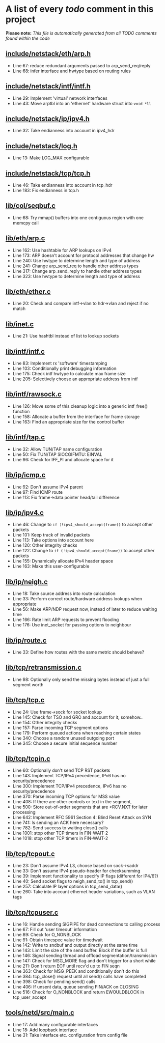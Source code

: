 # A list of every _todo_ comment in this project
**Please note:** _This file is automatically generated from all TODO comments found within the code_
## [include/netstack/eth/arp.h](include/netstack/eth/arp.h)
  - Line 67: reduce redundant arguments passed to arp_send_req/reply
  - Line 68: infer interface and hwtype based on routing rules

## [include/netstack/intf/intf.h](include/netstack/intf/intf.h)
  - Line 29: Implement 'virtual' network interfaces
  - Line 43: Move arptbl into an 'ethernet' hardware struct into `void *ll`

## [include/netstack/ip/ipv4.h](include/netstack/ip/ipv4.h)
  - Line 32: Take endianness into account in ipv4_hdr

## [include/netstack/log.h](include/netstack/log.h)
  - Line 13: Make LOG_MAX configurable

## [include/netstack/tcp/tcp.h](include/netstack/tcp/tcp.h)
  - Line 46: Take endianness into account in tcp_hdr
  - Line 183: Fix endianness in tcp.h

## [lib/col/seqbuf.c](lib/col/seqbuf.c)
  - Line 68: Try mmap() buffers into one contiguous region with one memcpy call

## [lib/eth/arp.c](lib/eth/arp.c)
  - Line 162: Use hashtable for ARP lookups on IPv4
  - Line 173: ARP doesn't account for protocol addresses that change hw
  - Line 240: Use hwtype to determine length and type of address
  - Line 241: Change arp_send_req to handle other address types
  - Line 317: Change arp_send_reply to handle other address types
  - Line 323: Use hwtype to determine length and type of address

## [lib/eth/ether.c](lib/eth/ether.c)
  - Line 20: Check and compare intf->vlan to hdr->vlan and reject if no match

## [lib/inet.c](lib/inet.c)
  - Line 21: Use hashtbl instead of list to lookup sockets

## [lib/intf/intf.c](lib/intf/intf.c)
  - Line 83: Implement rx 'software' timestamping
  - Line 103: Conditionally print debugging information
  - Line 175: Check intf hwtype to calculate max frame size
  - Line 205: Selectively choose an appropriate address from intf

## [lib/intf/rawsock.c](lib/intf/rawsock.c)
  - Line 126: Move some of this cleanup logic into a generic intf_free() function
  - Line 158: Allocate a buffer from the interface for frame storage
  - Line 163: Find an appropriate size for the control buffer

## [lib/intf/tap.c](lib/intf/tap.c)
  - Line 32: Allow TUN/TAP name configuration
  - Line 50: Fix TUN/TAP SIOCGIFMTU: EINVAL
  - Line 96: Check for IFF_PI and allocate space for it

## [lib/ip/icmp.c](lib/ip/icmp.c)
  - Line 92: Don't assume IPv4 parent
  - Line 97: Find ICMP route
  - Line 113: Fix frame->data pointer head/tail difference

## [lib/ip/ipv4.c](lib/ip/ipv4.c)
  - Line 46: Change to `if (!ipv4_should_accept(frame))` to accept other packets
  - Line 101: Keep track of invalid packets
  - Line 113: Take options into account here
  - Line 120: Other integrity checks
  - Line 122: Change to `if (!ipv4_should_accept(frame))` to accept other packets
  - Line 155: Dynamically allocate IPv4 header space
  - Line 163: Make this user-configurable

## [lib/ip/neigh.c](lib/ip/neigh.c)
  - Line 18: Take source address into route calculation
  - Line 33: Perform correct route/hardware address lookups when appropriate
  - Line 56: Make ARP/NDP request now, instead of later to reduce waiting time
  - Line 166: Rate limit ARP requests to prevent flooding
  - Line 176: Use inet_socket for passing options to neighbour

## [lib/ip/route.c](lib/ip/route.c)
  - Line 33: Define how routes with the same metric should behave?

## [lib/tcp/retransmission.c](lib/tcp/retransmission.c)
  - Line 98: Optionally only send the missing bytes instead of just a full segment worth

## [lib/tcp/tcp.c](lib/tcp/tcp.c)
  - Line 24: Use frame->sock for socket lookup
  - Line 145: Check for TSO and GRO and account for it, somehow..
  - Line 154: Other integrity checks
  - Line 157: Parse incoming TCP segment options
  - Line 179: Perform queued actions when reaching certain states
  - Line 340: Choose a random unused outgoing port
  - Line 345: Choose a secure initial sequence number

## [lib/tcp/tcpin.c](lib/tcp/tcpin.c)
  - Line 60: Optionally don't send TCP RST packets
  - Line 143: Implement TCP/IPv4 precedence, IPv6 has no security/precedence
  - Line 300: Implement TCP/IPv4 precedence, IPv6 has no security/precedence
  - Line 370: Parse incoming TCP options for MSS value
  - Line 408: If there are other controls or text in the segment,
  - Line 500: Store out-of-order segments that are >RCV.NXT for later processing
  - Line 642: Implement RFC 5961 Section 4: Blind Reset Attack on SYN
  - Line 741: Is sending an ACK here necessary?
  - Line 782: Send success to waiting close() calls
  - Line 1001: stop other TCP timers in FIN-WAIT-2
  - Line 1018: stop other TCP timers in FIN-WAIT-2

## [lib/tcp/tcpout.c](lib/tcp/tcpout.c)
  - Line 23: Don't assume IPv4 L3, choose based on sock->saddr
  - Line 33: Don't assume IPv4 pseudo-header for checksumming
  - Line 39: Implement functionality to specify IP flags (different for IP4/6?)
  - Line 40: Send socket flags to neigh_send_to() in tcp_send()
  - Line 257: Calculate IP layer options in tcp_send_data()
  - Line 260: Take into account ethernet header variations, such as VLAN tags

## [lib/tcp/tcpuser.c](lib/tcp/tcpuser.c)
  - Line 16: Handle sending SIGPIPE for dead connections to calling process
  - Line 67: Fill out 'user timeout' information
  - Line 89: Check for O_NONBLOCK
  - Line 91: Obtain timespec value for timedwait
  - Line 142: Write to sndbuf and output directly at the same time
  - Line 143: Limit the size of the send buffer. Block if the buffer is full
  - Line 146: Signal sending thread and offload segmentation/transmission
  - Line 147: Check for MSG_MORE flag and don't trigger for a short while
  - Line 211: Don't return EOF until recv'd up to FIN seqn
  - Line 363: Check for MSG_PEEK and conditionally don't do this
  - Line 384: tcp_close() request until all send() calls have completed
  - Line 398: Check for pending send() calls
  - Line 406: If unsent data, queue sending FIN/ACK on CLOSING
  - Line 516: Check for O_NONBLOCK and return EWOULDBLOCK in tcp_user_accept

## [tools/netd/src/main.c](tools/netd/src/main.c)
  - Line 17: Add many configurable interfaces
  - Line 18: Add loopback interface
  - Line 31: Take interface etc. configuration from config file
